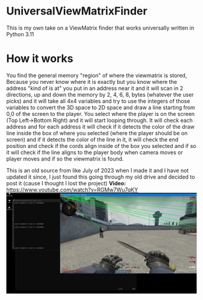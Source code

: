 # UniversalViewMatrixFinder
This is my own take on a ViewMatrix finder that works universally written in Python 3.11
# How it works
You find the general memory "region" of where the viewmatrix is stored, Because you never know where it is exactly but you know where the address "kind of is at" you put in an address near it and it will scan in 2 directions, up and down the memory by 2, 4, 6, 8, bytes (whatever the user picks) and it will take all 4x4 variables and try to use the integers of those variables to convert the 3D space to 2D space and draw a line starting from 0,0 of the screen to the player. You select where the player is on the screen (Top Left->Bottom Right) and it will start looping through. It will check each address and for each address it will check if it detects the color of the draw line inside the box of where you selected (where the player should be on screen) and if it detects the color of the line in it, it will check the end position and check if the cords align inside of the box you selected and if so it will check if the line aligns to the player body when camera moves or player moves and if so the viewmatrix is found.

This is an old source from like July of 2023 when I made it and I have not updated it since, I just found this going through my old drive and decided to post it (cause I thought I lost the project)
**Video:** https://www.youtube.com/watch?v=RGMw7Wu7qKY
![Screenshot](https://raw.githubusercontent.com/i32-Sudo/UniversalViewMatrixFinder/main/image_2024-08-07_232742350.png)
